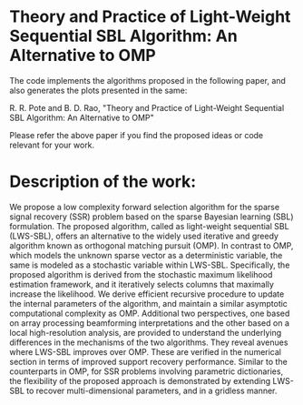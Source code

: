 # Theory and Practice of Light-Weight Sequential SBL Algorithm: An Alternative to OMP

The code implements the algorithms proposed in the following paper, and also generates the plots presented in the same:

R. R. Pote and B. D. Rao, "Theory and Practice of Light-Weight Sequential SBL Algorithm: An Alternative to OMP"

Please refer the above paper if you find the proposed ideas or code relevant for your work.

# Description of the work:

We propose a low complexity forward selection algorithm for the sparse signal recovery (SSR) problem based on the sparse Bayesian learning (SBL) formulation. The proposed algorithm, called as light-weight sequential SBL (LWS-SBL), offers an alternative to the widely used iterative and greedy algorithm known as orthogonal matching pursuit (OMP). In contrast to OMP, which models the unknown sparse vector as a deterministic variable, the same is modeled as a stochastic variable within LWS-SBL. Specifically, the proposed algorithm is derived from the stochastic maximum likelihood estimation framework, and it iteratively selects columns that maximally increase the likelihood. We derive efficient recursive procedure to update the internal parameters of the algorithm, and maintain a similar asymptotic computational complexity as OMP. Additional two perspectives, one based on array processing beamforming interpretations and the other based on a local high-resolution analysis, are provided to understand the underlying differences in the mechanisms of the two algorithms. They reveal avenues where LWS-SBL improves over OMP. These are verified in the numerical section in terms of improved support recovery performance. Similar to the counterparts in OMP, for SSR problems involving parametric dictionaries, the flexibility of the proposed approach is demonstrated by extending LWS-SBL to recover multi-dimensional parameters, and in a gridless manner.
